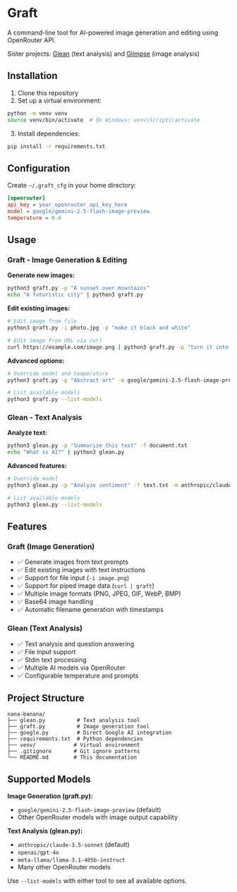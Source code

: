 # Graft

A command-line tool for AI-powered image generation and editing using OpenRouter API.

Sister projects: [Glean](https://github.com/u1i/glean) (text analysis) and [Glimpse](https://github.com/u1i/glimpse) (image analysis)

## Installation

1. Clone this repository
2. Set up a virtual environment:
```bash
python -m venv venv
source venv/bin/activate  # On Windows: venv\Scripts\activate
```

3. Install dependencies:
```bash
pip install -r requirements.txt
```

## Configuration

Create `~/.graft_cfg` in your home directory:

```ini
[openrouter]
api_key = your_openrouter_api_key_here
model = google/gemini-2.5-flash-image-preview
temperature = 0.4
```

## Usage

### Graft - Image Generation & Editing

**Generate new images:**
```bash
python3 graft.py -p "A sunset over mountains"
echo "A futuristic city" | python3 graft.py
```

**Edit existing images:**
```bash
# Edit image from file
python3 graft.py -i photo.jpg -p "make it black and white"

# Edit image from URL via curl
curl https://example.com/image.png | python3 graft.py -p "turn it into an orange logo"
```

**Advanced options:**
```bash
# Override model and temperature
python3 graft.py -p "Abstract art" -m google/gemini-2.5-flash-image-preview -t 0.8

# List available models
python3 graft.py --list-models
```

### Glean - Text Analysis

**Analyze text:**
```bash
python3 glean.py -p "Summarize this text" -f document.txt
echo "What is AI?" | python3 glean.py
```

**Advanced features:**
```bash
# Override model
python3 glean.py -p "Analyze sentiment" -f text.txt -m anthropic/claude-3.5-sonnet

# List available models
python3 glean.py --list-models
```

## Features

### Graft (Image Generation)
- ✅ Generate images from text prompts
- ✅ Edit existing images with text instructions
- ✅ Support for file input (`-i image.png`)
- ✅ Support for piped image data (`curl | graft`)
- ✅ Multiple image formats (PNG, JPEG, GIF, WebP, BMP)
- ✅ Base64 image handling
- ✅ Automatic filename generation with timestamps

### Glean (Text Analysis)
- ✅ Text analysis and question answering
- ✅ File input support
- ✅ Stdin text processing
- ✅ Multiple AI models via OpenRouter
- ✅ Configurable temperature and prompts

## Project Structure

```
nana-banana/
├── glean.py          # Text analysis tool
├── graft.py          # Image generation tool
├── google.py         # Direct Google AI integration
├── requirements.txt  # Python dependencies
├── venv/            # Virtual environment
├── .gitignore       # Git ignore patterns
└── README.md        # This documentation
```

## Supported Models

**Image Generation (graft.py):**
- `google/gemini-2.5-flash-image-preview` (default)
- Other OpenRouter models with image output capability

**Text Analysis (glean.py):**
- `anthropic/claude-3.5-sonnet` (default)
- `openai/gpt-4o`
- `meta-llama/llama-3.1-405b-instruct`
- Many other OpenRouter models

Use `--list-models` with either tool to see all available options.
